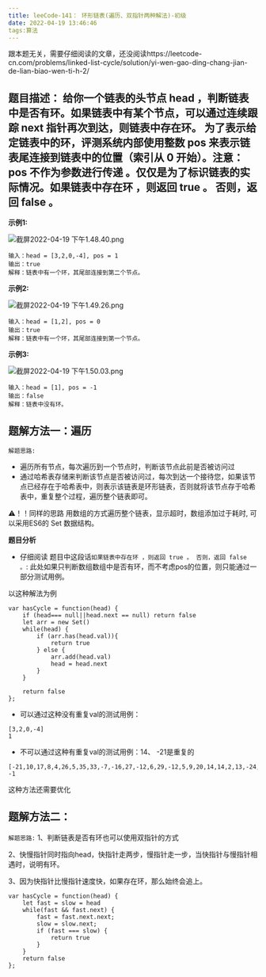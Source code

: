 ```yaml
---
title: leeCode-141： 环形链表(遍历、双指针两种解法)-初级
date: 2022-04-19 13:46:46
tags:算法
---
```


<meta name="referrer" content="no-referrer"/>

跟本题无关，需要仔细阅读的文章，还没阅读https://leetcode-cn.com/problems/linked-list-cycle/solution/yi-wen-gao-ding-chang-jian-de-lian-biao-wen-ti-h-2/

## 题目描述： 给你一个链表的头节点 head ，判断链表中是否有环。如果链表中有某个节点，可以通过连续跟踪 next 指针再次到达，则链表中存在环。 为了表示给定链表中的环，评测系统内部使用整数 pos 来表示链表尾连接到链表中的位置（索引从 0 开始）。注意：pos 不作为参数进行传递 。仅仅是为了标识链表的实际情况。如果链表中存在环 ，则返回 true 。 否则，返回 false 。

**示例1:**

![截屏2022-04-19 下午1.48.40.png](https://upload-images.jianshu.io/upload_images/11846892-8cb2d705d4b16b92.png?imageMogr2/auto-orient/strip%7CimageView2/2/w/1240)

```
输入：head = [3,2,0,-4], pos = 1
输出：true
解释：链表中有一个环，其尾部连接到第二个节点。
```
**示例2:**

![截屏2022-04-19 下午1.49.26.png](https://upload-images.jianshu.io/upload_images/11846892-9f90c37384264ea5.png?imageMogr2/auto-orient/strip%7CimageView2/2/w/1240)
```
输入：head = [1,2], pos = 0
输出：true
解释：链表中有一个环，其尾部连接到第一个节点。
```

**示例3:**

![截屏2022-04-19 下午1.50.03.png](https://upload-images.jianshu.io/upload_images/11846892-c7c76142d1af2a3d.png?imageMogr2/auto-orient/strip%7CimageView2/2/w/1240)
```
输入：head = [1], pos = -1
输出：false
解释：链表中没有环。
```


## 题解方法一：遍历


`解题思路:`
* 遍历所有节点，每次遍历到一个节点时，判断该节点此前是否被访问过
* 通过哈希表存储来判断该节点是否被访问过，每次到达一个接待您，如果该节点已经存在于哈希表中，则表示该链表是环形链表，否则就将该节点存于哈希表中，重复整个过程，遍历整个链表即可。

⚠️！！同样的思路 用数组的方式遍历整个链表，显示超时，数组添加过于耗时, 可以采用ES6的 Set 数据结构。

**题目分析**

* 仔细阅读 题目中这段话`如果链表中存在环 ，则返回 true 。 否则，返回 false 。`: 此处如果只判断数组数组中是否有环，而不考虑pos的位置，则只能通过一部分测试用例。

以这种解法为例
```
var hasCycle = function(head) {
    if (head=== null||head.next == null) return false
    let arr = new Set()
    while(head) {
        if (arr.has(head.val)){
            return true
        } else {
            arr.add(head.val)
            head = head.next
        }
    }
    
    return false
};
```

* 可以通过这种没有重复val的测试用例：
```
[3,2,0,-4]
1
```
* 不可以通过这种有重复val的测试用例：14、 -21是重复的
```
[-21,10,17,8,4,26,5,35,33,-7,-16,27,-12,6,29,-12,5,9,20,14,14,2,13,-24,21,23,-21,5]
-1
```


这种方法还需要优化

## 题解方法二：


`解题思路:`
1、判断链表是否有环也可以使用双指针的方式

2、快慢指针同时指向head，快指针走两步，慢指针走一步，当快指针与慢指针相遇时，说明有环。

3、因为快指针比慢指针速度快，如果存在环，那么始终会追上。

```
var hasCycle = function(head) {
    let fast = slow = head
    while(fast && fast.next) {
        fast = fast.next.next;
        slow = slow.next;
        if (fast === slow) {
            return true
        }
    }
    return false
};
```











